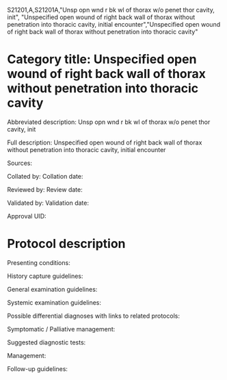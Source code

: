 S21201,A,S21201A,"Unsp opn wnd r bk wl of thorax w/o penet thor cavity, init", "Unspecified open wound of right back wall of thorax without penetration into thoracic cavity, initial encounter","Unspecified open wound of right back wall of thorax without penetration into thoracic cavity"
# Category title: Unspecified open wound of right back wall of thorax without penetration into thoracic cavity

Abbreviated description: Unsp opn wnd r bk wl of thorax w/o penet thor cavity, init

Full description: Unspecified open wound of right back wall of thorax without penetration into thoracic cavity, initial encounter

Sources:

Collated by:
Collation date:

Reviewed by:
Review date:

Validated by:
Validation date:

Approval UID:

# Protocol description

Presenting conditions:

History capture guidelines:

General examination guidelines:

Systemic examination guidelines:

Possible differential diagnoses with links to related protocols:

Symptomatic / Palliative management:

Suggested diagnostic tests:

Management:

Follow-up guidelines:
